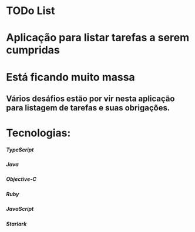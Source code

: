# TODo List

# Aplicação para listar tarefas a serem cumpridas

# Está ficando muito massa

## Vários desáfios estão por vir nesta aplicação para listagem de tarefas e suas obrigações. 

# Tecnologias: 
##### TypeScript

##### Java
 
##### Objective-C
 
##### Ruby

##### JavaScript

##### Starlark

